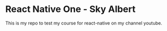 # React Native One - Sky Albert
This is my repo to test my course for react-native on my channel youtube. 

